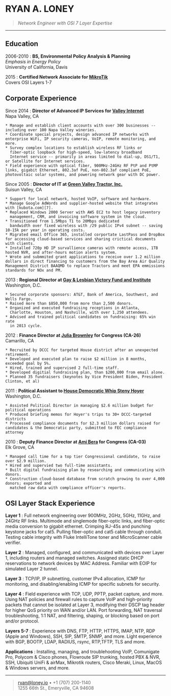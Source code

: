 RYAN A. LONEY
=============

>   *Network Engineer with OSI 7 Layer Expertise*

----

Education
---------

2006-2010
:   **BS, Environmental Policy Analysis & Planning**  
    *Emphasis in Energy Policy*  
    University of California, Davis 

2015
:   **Certified Network Associate for [MikroTik](http://routeros.com)**  
    Covers OSI Layers 1-7


Corporate Experience
--------------------


Since 2014
:   **Director of Advanced IP Services for [Valley Internet][2]**  
    Napa Valley, CA

    * Manage and establish client accounts with over 300 businesses -- including over 100 Napa Valley wineries.
    * Coordinate special projects, design advanced IP networks with enterprise WiFi, IP security cameras, VoIP, remote monitoring, and more. 
    * Survey complex locations to establish wireless RF links or
      fiber-optic loopback for high-speed, low-latency broadband
      Internet service -- primarily in areas limited to dial-up, DS1/T1, or Satellite for Internet services.
    * Field experience with optical fiber, 900MHz-24GHz RF PtP and PtMP links, gigabit Ethernet, 802.3af PoE, non-802.3af compliant PoE, photovoltaic solar systems, and powering network gear with DC power.


Since 2005
:   **Director of IT at [Green Valley Tractor, Inc.][1]**  
    Suisun Valley, CA

    * Support for local network, hosted VoIP, software and hardware. 
    * Manage Google AdWords and supplier-hosted website that integrates with [kubota.com][7].
    * Replaced Windows 2000 Server with AWS EC2 to host legacy inventory
      management, CRM, and invoicing software system in the cloud.
    * Transitioned from 1.5Mbps T1 to 20Mbps dedicated
      bandwidth over fixed wireless with /29 public IPv4 subnet -- saving 10-15k per year in operating costs.
    * Migrated email Office 365, installed corportate LastPass and DropBox for accessing cloud-based services and sharing crictical documents with clients. 
    * Installed 720p HD IP survallience cameras with remote access, 1TB hosted NVR, and after-hours motion alerts system.
    * Wrote and submmited grant applications to receive over 1.2 million dollars in direct financing to customers from the Bay Area Air Quality Management District BAAQMD to replace Tractors and meet EPA emmissions standards for NOx and PM.


2013
:   **Regional Director at [Gay & Lesbian Victory Fund and
Institute][3]**  
    Washington, D.C.

    * Secured corporate sponsors: AT&T, Bank of America, Southwest, and Wells Fargo.
    * Raised more than $850,000 from more than 2,500 donors.
    * Organized and executed fundraising receptions in Atlanta,
      Charlotte, Houston, and Nashville, with over 1,250 attendees.
    * Advised and trained political candidates on fundraising: 65% win rate
      in 2013 cycle.

2012
:   **Finance Director at [Julia Brownley][4] for Congress (CA-26)**  
    Camarillo, CA

    * Recruited by DCCC for targeted House district after an unexpected retirement. 
    * Developed and executed plan to raise $2 million in 8 months, exceeded goal by 5%.
    * Hired, trained and supervised 2 full-time staff.
    * Developed digitial fundraising plan, than $200,000 from email alone.
    * Planned 35 fundraisers (keynotes by Vice President Biden, President Clinton, et al)

2011
:   **Political Assistant to [House Democratic Whip Steny Hoyer][5]**  
    Washington, D.C.

    * Assisted Political Director in managing $2.6 million budget for political operations
    * Produced briefing memos for Hoyer's trips to 30+ DCCC-targeted districts
    * Processed compliance documents for $2.3 million dollars raised for candidates & the Democratic party, submitted to FEC compliance attorney

2010
:   **Deputy Finance Director at [Ami Bera][6] for Congress (CA-03)**  
    Elk Grove, CA

    * Managed call time for a top tier Congressional candidate, to raise over $2.9 million. 
    * Hired and supervied two full-time assistants.
    * Built digital fundraising plan by researching and communicating with donors. 
    * Construction cloud-based database from scratch growing to over 4,000 donors; exported and
      matched raw data with compliance officer's reports.  

  
  

OSI Layer Stack Experience
--------------------------

**Layer 1**
:   Full network engineering over 900MHz, 2GHz, 5GHz, 11GHz, and 24GHz RF links.
    Multimode and singlemode fiber-optic links, and fiber-optic media conversion to gigabit ethernet.
    Crimping RJ-45s and punching keystone jacks for cat5. Pulling fiber-optic and cat5 cable through conduit.
    Testing cable integrity with Fluke IntelliTone toner and MicroScanner cable verifier.

**Layer 2**
:   Managed, configured, and communicated with devices over Layer 1, including routers and managed switches.
    Assigned static DHCP reservations to network devices by MAC Address. Familiar with EOIP for simulated Layer 2 tunnel.
	  
**Layer 3**
:   TCP/IP, IP subnetting, customer IPv4 allocation, ICMP for monitoring, and disabling/enabling ICMP for specific subnets for security.  
  
**Layer 4**
:   Field experience with TCP, UDP, PPTP, packet capture, and more. Using
    NAT policies and firewall rules to capture VoIP and high-priority
    packets that cannot be isolated at Layer 3, modifying their DSCP tag
    header for higher QoS priority on WAN and/or LAN. Port forwarding, NAT
    traversal troubleshooting, 1:1 NAT, and filtering, shaping, or blocking
    based on port and/or protocol. 

**Layers 5-7**
:   Experience with DNS, FTP, HTTP, HTTPS, IMAP, NTP, RDP (Apple and
Windows), SSH, SIP, SMTP, SNMP, and more. Light experience with	BGP,
BOOTP, LDAP, RADIUS, rsync, RTP,TFTP, TLS and more.  


**Applications**
:   Installing, managing, and troublehooting VoIP, Comunigate Pro, Polycom & Cisco phones, Flowroute SIP trunking, hosted PBX & NVR, SSH, Ubiquiti UniFi & airMax, Mikrotik
routers, Cisco Meraki, Linux, MacOS & Windows servers, and more. 

----

> <ryan@loney.io> • +1 (707) 200-1140 \
>  1255 66th St., Emeryville, CA 94608


[1]: http://greenvalleytractor.com
[2]: http://valleyinternet.com/
[3]: http://victoryfund.org
[4]: http://juliabrownley.house.gov
[5]: http://democraticwhip.gov/
[6]: http://bera.house.gov
[7]: http://www.kubota.com/
